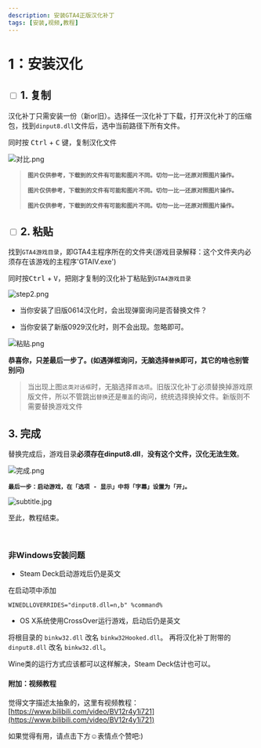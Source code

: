 ```yaml
---
description: 安装GTA4正版汉化补丁
tags: [安装,视频,教程]
---
```


# 1：安装汉化

## <input type='checkbox' /> 1. 复制

汉化补丁只需安装一份（新or旧）。选择任一汉化补丁下载，打开汉化补丁的压缩包，找到`dinput8.dll`文件后，选中当前路径下所有文件。

同时按 <kbd>Ctrl</kbd> + <kbd>C</kbd> 键，复制汉化文件

![对比.png](https://cloudflare-imgbed-4n1.pages.dev/file/1734113006374_对比.png)

> **`图片仅供参考，下载到的文件有可能和图片不同。切勿一比一还原对照图片操作。`**
>
> **`图片仅供参考，下载到的文件有可能和图片不同。切勿一比一还原对照图片操作。`**
> 
> **`图片仅供参考，下载到的文件有可能和图片不同。切勿一比一还原对照图片操作。`**

## <input type='checkbox' /> 2. 粘贴 

找到`GTA4游戏目录`，即GTA4主程序所在的文件夹(游戏目录解释：这个文件夹内必须存在该游戏的主程序'GTAIV.exe')

同时按<kbd>Ctrl</kbd> + <kbd>V</kbd>，把刚才复制的汉化补丁粘贴到`GTA4游戏目录`


![step2.png](https://cloudflare-imgbed-4n1.pages.dev/file/1727637228607_step2.png)

- 当你安装了旧版0614汉化时，会出现弹窗询问是否替换文件？


- 当你安装了新版0929汉化时，则不会出现。忽略即可。


![粘贴.png](https://cloudflare-imgbed-4n1.pages.dev/file/1727637222195_粘贴.png)

**恭喜你，只差最后一步了。(如遇弹框询问，无脑选择`替换`即可，其它的啥也别管别问)**

> 当出现上图`这类对话框`时，无脑选择`首选项`。旧版汉化补丁必须替换掉游戏原版文件，所以不管跳出`替换`还是`覆盖`的询问，统统选择换掉文件。新版则不需要替换游戏文件

##  3. 完成

替换完成后，游戏目录**必须存在dinput8.dll**，**没有这个文件，汉化无法生效**。

![完成.png](https://cloudflare-imgbed-4n1.pages.dev/file/1727637232410_完成.png)

**`最后一步：启动游戏，在「选项 - 显示」中将「字幕」设置为「开」。`**

![subtitle.jpg](https://cloudflare-imgbed-4n1.pages.dev/file/1727637226183_subtitle.jpg)

至此，教程结束。

<br/>


### 非Windows安装问题

- Steam Deck启动游戏后仍是英文

在启动项中添加 
~~~
WINEDLLOVERRIDES="dinput8.dll=n,b" %command% 
~~~

- OS X系统使用CrossOver运行游戏，启动后仍是英文

将根目录的 `binkw32.dll` 改名 `binkw32Hooked.dll`。
再将汉化补丁附带的 `dinput8.dll` 改名 `binkw32.dll`。

Wine类的运行方式应该都可以这样解决，Steam Deck估计也可以。

#### 附加：视频教程

觉得文字描述太抽象的，这里有视频教程：[https://www.bilibili.com/video/BV12r4y1i721](https://www.bilibili.com/video/BV12r4y1i721)

如果觉得有用，请点击下方☺表情点个赞吧:)